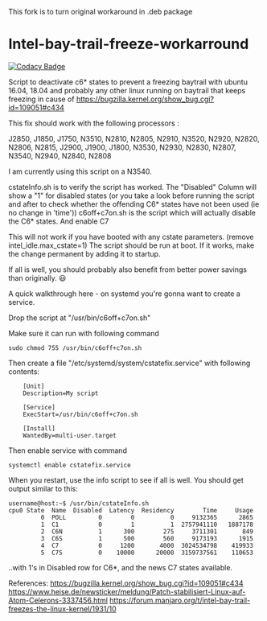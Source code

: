 This fork is to turn original workaround in .deb package

# Intel-bay-trail-freeze-workarround

[![Codacy Badge](https://api.codacy.com/project/badge/Grade/3429ae89d23a46c98f936934c46fe933)](https://app.codacy.com/app/stesee/Intel-bay-trail-freeze-workarround?utm_source=github.com&utm_medium=referral&utm_content=Codeuctivity/Intel-bay-trail-freeze-workarround&utm_campaign=Badge_Grade_Settings)

Script to deactivate c6* states to prevent a freezing baytrail with ubuntu 16.04, 18.04 and probably any other linux running on baytrail that keeps freezing in cause of <https://bugzilla.kernel.org/show_bug.cgi?id=109051#c434>

This fix should work with the following processors :

J2850, J1850, J1750, N3510, N2810, N2805, N2910, N3520, N2920, N2820, N2806, N2815, J2900, J1900, J1800, N3530, N2930, N2830, N2807, N3540, N2940, N2840, N2808

I am currently using this script on a N3540.

cstateInfo.sh is to verify the script has worked. The "Disabled" Column will show a "1" for disabled states (or you take a look before running
the script and after to check whether the offending C6* states have not been used (ie no change in 'time'))
c6off+c7on.sh is the script which will actually disable the C6* states. And enable C7

This will not work if you have booted with any cstate parameters. (remove intel_idle.max_cstate=1)
The script should be run at boot. If it works, make the change permanent by adding it to startup.

If all is well, you should probably also benefit from better power savings than originally. :smiley:

A quick walkthrough here - on systemd you're gonna want to create a service.

Drop the script at "/usr/bin/c6off+c7on.sh"

Make sure it can run with following command

```shell
sudo chmod 755 /usr/bin/c6off+c7on.sh
```

Then create a file "/etc/systemd/system/cstatefix.service"
with following contents:

```shell
    [Unit]
    Description=My script

    [Service]
    ExecStart=/usr/bin/c6off+c7on.sh

    [Install]
    WantedBy=multi-user.target
```

Then enable service with command

```shell
systemctl enable cstatefix.service
```

When you restart, use the info script to see if all is well.
You should get output similar to this:

```shell
username@host:~$ /usr/bin/cstateInfo.sh
cpu0 State  Name  Disabled  Latency  Residency        Time     Usage
         0  POLL         0        0          0     9132365      2865
         1  C1           0        1          1  2757941110   1887178
         2  C6N          1      300        275     3711301       849
         3  C6S          1      500        560     9173193      1915
         4  C7           0     1200       4000  3024534798    419933
         5  C7S          0    10000      20000  3159737561    110653
```

..with 1's in Disabled row for C6*, and the news C7 states available.

References:
<https://bugzilla.kernel.org/show_bug.cgi?id=109051#c434>
<https://www.heise.de/newsticker/meldung/Patch-stabilisiert-Linux-auf-Atom-Celerons-3337456.html>
<https://forum.manjaro.org/t/intel-bay-trail-freezes-the-linux-kernel/1931/10>
